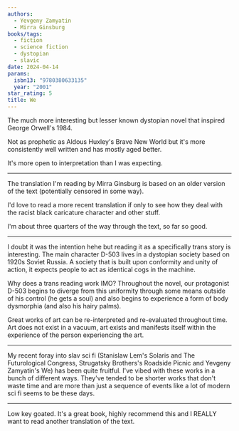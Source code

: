 ```yaml
---
authors:
  - Yevgeny Zamyatin
  - Mirra Ginsburg
books/tags:
  - fiction
  - science fiction
  - dystopian
  - slavic
date: 2024-04-14
params:
  isbn13: "9780380633135"
  year: "2001"
star_rating: 5
title: We
---
```


The much more interesting but lesser known dystopian novel that inspired George
Orwell's 1984.

Not as prophetic as Aldous Huxley's Brave New World but it's more consistently
well written and has mostly aged better.

It's more open to interpretation than I was expecting.

<!--more-->

---

The translation I'm reading by Mirra Ginsburg is based on an older version of
the text (potentially censored in some way).

I'd love to read a more recent translation if only to see how they deal with the
racist black caricature character and other stuff.

I'm about three quarters of the way through the text, so far so good.

---

I doubt it was the intention hehe but reading it as a specifically trans story
is interesting. The main character D-503 lives in a dystopian society based on
1920s Soviet Russia. A society that is built upon conformity and unity of
action, it expects people to act as identical cogs in the machine.

Why does a trans reading work IMO? Throughout the novel, our protagonist D-503
begins to diverge from this uniformity through some means outside of his control
(he gets a soul) and also begins to experience a form of body dysmorphia (and
also his hairy palms).

Great works of art can be re-interpreted and re-evaluated throughout time. Art
does not exist in a vacuum, art exists and manifests itself within the
experience of the person experiencing the art.

---

My recent foray into slav sci fi (Stanislaw Lem's Solaris and The Futurological
Congress, Strugatsky Brothers's Roadside Picnic and Yevgeny Zamyatin's We) has
been quite fruitful. I've vibed with these works in a bunch of different ways.
They've tended to be shorter works that don't waste time and are more than just
a sequence of events like a lot of modern sci fi seems to be these days.

---

Low key goated. It's a great book, highly recommend this and I REALLY want to
read another translation of the text.
